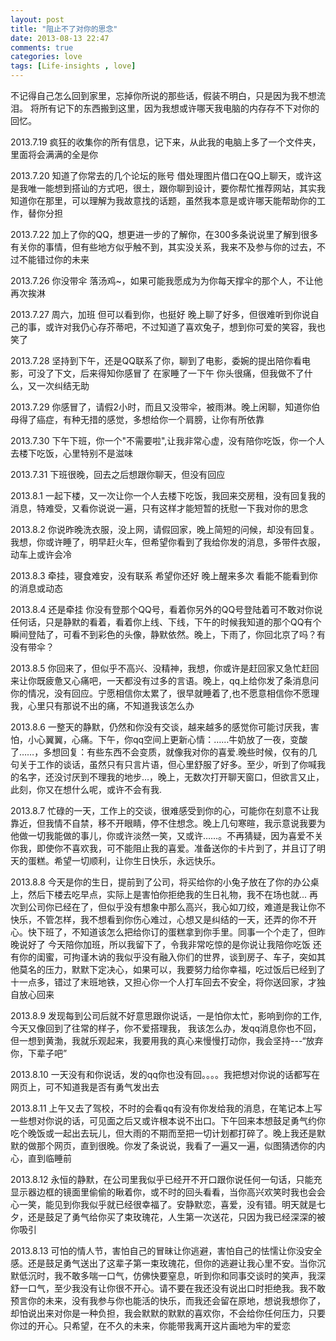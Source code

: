 ```yaml
---
layout: post
title: "阻止不了对你的思念"
date: 2013-08-13 22:47
comments: true
categories: love
tags: [Life-insights , love]
---
```


不记得自己怎么回到家里，忘掉你所说的那些话，假装不明白，只是因为我不想流泪。
将所有记下的东西搬到这里，因为我想或许哪天我电脑的内存存不下对你的回忆。
<!--more-->

2013.7.19 疯狂的收集你的所有信息，记下来，从此我的电脑上多了一个文件夹，里面将会满满的全是你

2013.7.20 知道了你常去的几个论坛的账号 借处理图片借口在QQ上聊天，或许这是我唯一能想到搭讪的方式吧，很土，跟你聊到设计，要你帮忙推荐网站，其实我知道你在那里，可以理解为我故意找的话题，虽然我本意是或许哪天能帮助你的工作，替你分担

2013.7.22 加上了你的QQ，想更进一步的了解你，在300多条说说里了解到很多有关你的事情，但有些地方似乎触不到，其实没关系，我来不及参与你的过去，不过不能错过你的未来

2013.7.26 你没带伞 落汤鸡~，如果可能我愿成为为你每天撑伞的那个人，不让他再次挨淋

2013.7.27 周六，加班 但可以看到你，也挺好 晚上聊了好多，但很难听到你说自己的事，或许对我仍心存芥蒂吧，不过知道了喜欢兔子，想到你可爱的笑容，我也笑了

2013.7.28 坚持到下午，还是QQ联系了你，聊到了电影，委婉的提出陪你看电影，可没了下文，后来得知你感冒了 在家睡了一下午 你头很痛，但我做不了什么，又一次纠结无助   

2013.7.29 你感冒了，请假2小时，而且又没带伞，被雨淋。晚上闲聊，知道你伯母得了癌症，有种无措的感觉，多想给你一个肩膀，让你有所依靠

2013.7.30 下午下班，你一个"不需要啦",让我非常心虚，没有陪你吃饭，你一个人去楼下吃饭，心里特别不是滋味   

2013.7.31 下班很晚，回去之后想跟你聊天，但没有回应

2013.8.1 一起下楼，又一次让你一个人去楼下吃饭，我回来交房租，没有回复我的消息，特难受，又看你说说一遍，只有这样才能短暂的抚慰一下我对你的思念

2013.8.2 你说昨晚洗衣服，没上网，请假回家，晚上简短的问候，却没有回复。我想，你或许睡了，明早赶火车，但希望你看到了我给你发的消息，多带件衣服，动车上或许会冷

2013.8.3 牵挂，寝食难安，没有联系 希望你还好 晚上醒来多次 看能不能看到你的消息或动态

2013.8.4 还是牵挂 你没有登那个QQ号，看着你另外的QQ号登陆着可不敢对你说任何话，只是静默的看着，看着你上线、下线，下午的时候我知道的那个QQ有个瞬间登陆了，可看不到彩色的头像，静默依然。晚上，下雨了，你回北京了吗？有没有带伞？

2013.8.5 你回来了，但似乎不高兴、没精神，我想，你或许是赶回家又急忙赶回来让你既疲惫又心痛吧，一天都没有过多的言语。晚上，qq上给你发了条消息问你的情况，没有回应。宁愿相信你太累了，很早就睡着了,也不愿意相信你不愿理我，心里只有那说不出的痛，不知道我该怎么办 

2013.8.6 一整天的静默，仍然和你没有交谈，越来越多的感觉你可能讨厌我，害怕，小心翼翼，心痛。下午，你qq空间上更新心情：……牛奶放了一夜，变酸了……，多想回复：有些东西不会变质，就像我对你的喜爱.晚些时候，仅有的几句关于工作的谈话，虽然只有只言片语，但心里舒服了好多。至少，听到了你喊我的名字，还没讨厌到不理我的地步...，晚上，无数次打开聊天窗口，但欲言又止，此刻，你又在想什么呢，或许不会有我.

2013.8.7 忙碌的一天，工作上的交谈，很难感受到你的心，可能你在刻意不让我靠近，但我情不自禁，移不开眼睛，停不住想念。晚上几句寒暄，我示意说我要为他做一切我能做的事儿，你或许淡然一笑，又或许……。不再猜疑，因为喜爱不关你我，即使你不喜欢我，可不能阻止我的喜爱。准备送你的卡片到了，并且订了明天的蛋糕。希望一切顺利，让你生日快乐，永远快乐。

2013.8.8 今天是你的生日，提前到了公司，将买给你的小兔子放在了你的办公桌上，然后下楼去吃早点，实际上是害怕你拒绝我的生日礼物，我不在场也就... 再次到公司你已经在了，但似乎没有想象中那么高兴，我心如刀绞，难道是我让你不快乐，不管怎样，我不想看到你伤心难过，心想又是纠结的一天，还弄的你不开心。快下班了，不知道该怎么把给你订的蛋糕拿到你手里。同事一个个走了，但昨晚说好了 今天陪你加班，所以我留下了，令我非常吃惊的是你说让我陪你吃饭 还有你的闺蜜，可拘谨木讷的我似乎没有融入你们的世界，谈到房子、车子，突如其他莫名的压力，默默下定决心，如果可以，我要努力给你幸福，吃过饭后已经到了十一点多，错过了末班地铁，又担心你一个人打车回去不安全，将你送回家，才独自放心回来

2013.8.9 发现每到公司后就不好意思跟你说话，一是怕你太忙，影响到你的工作,今天又像回到了往常的样子，你不爱搭理我，
我该怎么办，发qq消息你也不回，但一想到黄渤，我就乐观起来，我要用我的真心来慢慢打动你，我会坚持---“放弃你，下辈子吧”

2013.8.10 一天没有和你说话，发的qq你也没有回。。。。我把想对你说的话都写在网页上，可不知道我是否有勇气发出去

2013.8.11 上午又去了驾校，不时的会看qq有没有你发给我的消息，在笔记本上写一些想对你说的话，可见面之后又或许根本说不出口。下午回来本想鼓足勇气约你吃个晚饭或一起出去玩儿，但大雨的不期而至把一切计划都打碎了。晚上我还是默默的做那个网页，直到很晚。你发了条说说，我看了一遍又一遍，似图猜透你的内心，直到临睡前

2013.8.12 永恒的静默，在公司里我似乎已经开不开口跟你说任何一句话，只能充显示器边框的镜面里偷偷的瞅着你，或不时的回头看看，当你高兴欢笑时我也会会心一笑，能见到你我似乎就已经很幸福了。安静默恋，喜爱，没有错。明天就是七夕，还是鼓足了勇气给你买了束玫瑰花，人生第一次送花，只因为我已经深深的被你吸引

2013.8.13 可怕的情人节，害怕自己的冒昧让你逃避，害怕自己的怯懦让你没安全感。还是鼓足勇气送出了这辈子第一束玫瑰花，但你的逃避让我心里不安。当你沉默低沉时，我不敢多喘一口气，仿佛快要窒息，听到你和同事交谈时的笑声，我深舒一口气，至少我没有让你很不开心。请不要在我还没有说出口时拒绝我。我不敢预言你的未来，没有我参与你也能活的快乐，而我还会留在原地，想说我想你了，却怕说出来对你是一种负担，我会默默的默默的喜欢你，不会给你任何压力，只要你过的开心。只希望，在不久的未来，你能带我离开这片画地为牢的爱恋
